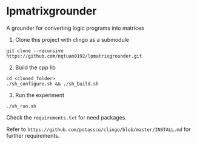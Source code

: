 # lpmatrixgrounder
A grounder for converting logic programs into matrices


1. Clone this project with clingo as a submodule
```
git clone --recursive https://github.com/nqtuan0192/lpmatrixgrounder.git
```
2. Build the cpp lib
```
cd <cloned_folder>
./sh_configure.sh && ./sh_build.sh
```
3. Run the experiment
```
./sh_run.sh
```

Check the `requirements.txt` for need packages.

Refer to `https://github.com/potassco/clingo/blob/master/INSTALL.md` for further requirements.